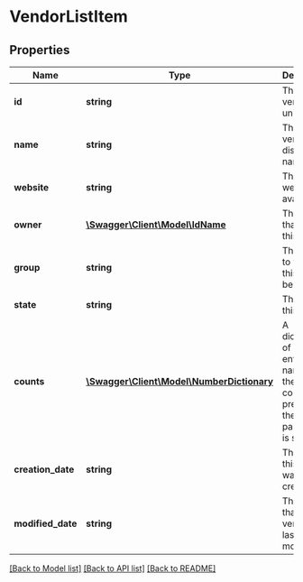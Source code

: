 # VendorListItem

## Properties
Name | Type | Description | Notes
------------ | ------------- | ------------- | -------------
**id** | **string** | The vendor&#39;s unique ID | 
**name** | **string** | The vendor&#39;s display name | 
**website** | **string** | The vendor website (if available) | 
**owner** | [**\Swagger\Client\Model\IdName**](IdName.md) | The vendor that owns this vendor | 
**group** | **string** | The group to which this vendor belongs | 
**state** | **string** | The state of this vendor | 
**counts** | [**\Swagger\Client\Model\NumberDictionary**](NumberDictionary.md) | A dictionary of child entity names and their counts, present if the &#x60;counts&#x60; parameter is supplied. | [optional] 
**creation_date** | **string** | The date this vendor was created | 
**modified_date** | **string** | The date that this vendor was last modified | 

[[Back to Model list]](../README.md#documentation-for-models) [[Back to API list]](../README.md#documentation-for-api-endpoints) [[Back to README]](../README.md)


